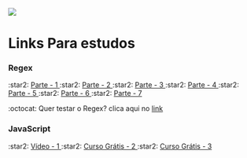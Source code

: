 ![](https://media.giphy.com/media/lMsT2f47tDxFMYdJMC/giphy-downsized.gif)

# Links Para estudos
<h3>Regex</h3>
:star2: <a href="https://medium.com/trainingcenter/entendendo-de-uma-vez-por-todas-express%C3%B5es-regulares-parte-1-introdu%C3%A7%C3%A3o-dfe63e289dc3" target="_blank">Parte - 1 </a>
:star2: <a href="https://medium.com/trainingcenter/entendendo-de-uma-vez-por-todas-express%C3%B5es-regulares-3538d42870f3" target="_blank">Parte - 2 </a>
:star2: <a href="https://medium.com/trainingcenter/expressoes-regulares-parte-3-8fbd6b20a5f6" target="_blank">Parte - 3 </a>
:star2: <a href="https://medium.com/trainingcenter/expressoes-regulares-parte-4-92c41516e80c" target="_blank">Parte - 4 </a>
:star2: <a href="https://medium.com/trainingcenter/entendendo-de-uma-vez-por-todas-express%C3%B5es-regulares-parte-5-5ffd39138f2" target="_blank">Parte - 5 </a>
:star2: <a href="https://medium.com/trainingcenter/expressoes-regulares-parte-6-85804a357767" target="_blank">Parte - 6 </a>
:star2: <a href="https://medium.com/trainingcenter/entendendo-de-uma-vez-por-todas-express%C3%B5es-regulares-parte-7-66be1ac1f72d" target="_blank">Parte - 7 </a>
<br>
<p> :octocat: Quer testar o Regex?  clica aqui no <a href="https://regex101.com/" target="_blank">link </a><p>
<h3>JavaScript</h3>
:star2: <a href="https://www.youtube.com/watch?v=AvDGckuUWNo&t=27s" target="_blank">Vídeo - 1 </a>
:star2: <a href="https://pt.khanacademy.org/computing/computer-programming/programming#intro-to-programming" target="_blank">Curso Grátis - 2 </a>
:star2: <a href="https://alunos.b7web.com.br/curso/javascript/introducao" target="_blank">Curso Grátis - 3 </a>
